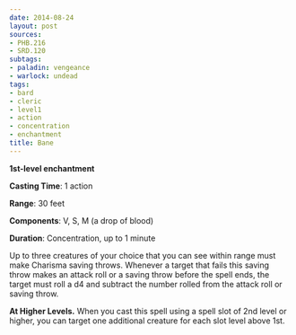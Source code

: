 ```yaml
---
date: 2014-08-24
layout: post
sources:
- PHB.216
- SRD.120
subtags:
- paladin: vengeance
- warlock: undead
tags:
- bard
- cleric
- level1
- action
- concentration
- enchantment
title: Bane
---
```


**1st-level enchantment**

**Casting Time**: 1 action

**Range**: 30 feet

**Components**: V, S, M (a drop of blood)

**Duration**: Concentration, up to 1 minute

Up to three creatures of your choice that you can see within range must make Charisma saving throws. Whenever a target that fails this saving throw makes an attack roll or a saving throw before the spell ends, the target must roll a d4 and subtract the number rolled from the attack roll or saving throw.

**At Higher Levels.** When you cast this spell using a spell slot of 2nd level or higher, you can target one additional creature for each slot level above 1st.

